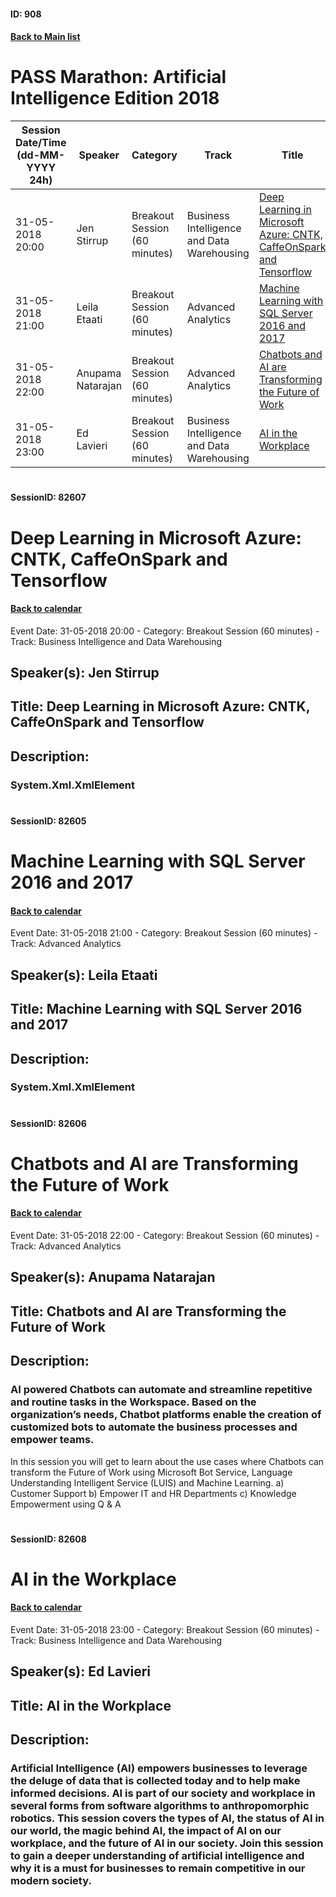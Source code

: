 #### ID: 908
#### [Back to Main list](index.md)
# PASS Marathon: Artificial Intelligence Edition 2018
Session Date/Time (dd-MM-YYYY 24h)|Speaker|Category|Track|Title
---|---|---|---|---
31-05-2018 20:00|Jen Stirrup|Breakout Session (60 minutes)|Business Intelligence and Data Warehousing|[Deep Learning in Microsoft Azure: CNTK, CaffeOnSpark and Tensorflow](#sessionid-82607)
31-05-2018 21:00|Leila Etaati|Breakout Session (60 minutes)|Advanced Analytics|[Machine Learning with SQL Server 2016 and 2017](#sessionid-82605)
31-05-2018 22:00|Anupama Natarajan|Breakout Session (60 minutes)|Advanced Analytics|[Chatbots and AI are Transforming the Future of Work](#sessionid-82606)
31-05-2018 23:00|Ed Lavieri|Breakout Session (60 minutes)|Business Intelligence and Data Warehousing|[ AI in the Workplace](#sessionid-82608)
# 
#### SessionID: 82607
# Deep Learning in Microsoft Azure: CNTK, CaffeOnSpark and Tensorflow
#### [Back to calendar](#id-908)
Event Date: 31-05-2018 20:00 - Category: Breakout Session (60 minutes) - Track: Business Intelligence and Data Warehousing
## Speaker(s): Jen Stirrup
## Title: Deep Learning in Microsoft Azure: CNTK, CaffeOnSpark and Tensorflow
## Description:
### System.Xml.XmlElement
# 
#### SessionID: 82605
# Machine Learning with SQL Server 2016 and 2017
#### [Back to calendar](#id-908)
Event Date: 31-05-2018 21:00 - Category: Breakout Session (60 minutes) - Track: Advanced Analytics
## Speaker(s): Leila Etaati
## Title: Machine Learning with SQL Server 2016 and 2017
## Description:
### System.Xml.XmlElement
# 
#### SessionID: 82606
# Chatbots and AI are Transforming the Future of Work
#### [Back to calendar](#id-908)
Event Date: 31-05-2018 22:00 - Category: Breakout Session (60 minutes) - Track: Advanced Analytics
## Speaker(s): Anupama Natarajan
## Title: Chatbots and AI are Transforming the Future of Work
## Description:
### AI powered Chatbots can automate and streamline repetitive and routine tasks in the Workspace. Based on the organization’s needs, Chatbot platforms enable the creation of customized bots to automate the business processes and empower teams. 

In this session you will get to learn about the use cases where Chatbots can transform the Future of Work using Microsoft Bot Service, Language Understanding Intelligent Service (LUIS) and Machine Learning.
a) Customer Support
b) Empower IT and HR Departments
c) Knowledge Empowerment using Q & A
# 
#### SessionID: 82608
#  AI in the Workplace
#### [Back to calendar](#id-908)
Event Date: 31-05-2018 23:00 - Category: Breakout Session (60 minutes) - Track: Business Intelligence and Data Warehousing
## Speaker(s): Ed Lavieri
## Title:  AI in the Workplace
## Description:
### Artificial Intelligence (AI) empowers businesses to leverage the deluge of data that is collected today and to help make informed decisions. AI is part of our society and workplace in several forms from software algorithms to anthropomorphic robotics. This session covers the types of AI, the status of AI in our world, the magic behind AI, the impact of AI on our workplace, and the future of AI in our society. Join this session to gain a deeper understanding of artificial intelligence and why it is a must for businesses to remain competitive in our modern society.
